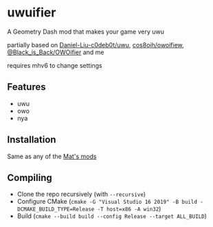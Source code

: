# uwuifier
A Geometry Dash mod that makes your game very uwu

partially based on [Daniel-Liu-c0deb0t/uwu](https://github.com/Daniel-Liu-c0deb0t/uwu), [cos8oih/owoifiew](https://github.com/cos8oih/owoifiew), [@Black_is_Back/OWOifier](https://replit.com/@Black_is_Back/OWOifier) and me

requires mhv6 to change settings

## Features
- uwu
- owo
- nya

## Installation
Same as any of the [Mat's mods](https://matcool.github.io/mods#install-instructions)

## Compiling
- Clone the repo recursively (with `--recursive`)
- Configure CMake (`cmake -G "Visual Studio 16 2019" -B build -DCMAKE_BUILD_TYPE=Release -T host=x86 -A win32`)
- Build (`cmake --build build --config Release --target ALL_BUILD`)